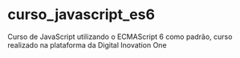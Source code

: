 # curso_javascript_es6
Curso de JavaScript utilizando o ECMAScript 6 como padrão, curso realizado na plataforma da Digital Inovation One
